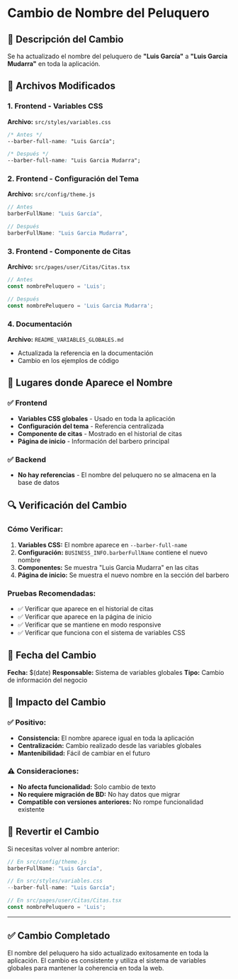 # Cambio de Nombre del Peluquero

## 📝 Descripción del Cambio

Se ha actualizado el nombre del peluquero de **"Luis García"** a **"Luis Garcia Mudarra"** en toda la aplicación.

## 🔄 Archivos Modificados

### 1. **Frontend - Variables CSS**
**Archivo:** `src/styles/variables.css`
```css
/* Antes */
--barber-full-name: "Luis García";

/* Después */
--barber-full-name: "Luis Garcia Mudarra";
```

### 2. **Frontend - Configuración del Tema**
**Archivo:** `src/config/theme.js`
```javascript
// Antes
barberFullName: "Luis García",

// Después
barberFullName: "Luis Garcia Mudarra",
```

### 3. **Frontend - Componente de Citas**
**Archivo:** `src/pages/user/Citas/Citas.tsx`
```javascript
// Antes
const nombrePeluquero = 'Luis';

// Después
const nombrePeluquero = 'Luis Garcia Mudarra';
```

### 4. **Documentación**
**Archivo:** `README_VARIABLES_GLOBALES.md`
- Actualizada la referencia en la documentación
- Cambio en los ejemplos de código

## 🎯 Lugares donde Aparece el Nombre

### ✅ **Frontend**
- **Variables CSS globales** - Usado en toda la aplicación
- **Configuración del tema** - Referencia centralizada
- **Componente de citas** - Mostrado en el historial de citas
- **Página de inicio** - Información del barbero principal

### ✅ **Backend**
- **No hay referencias** - El nombre del peluquero no se almacena en la base de datos

## 🔍 Verificación del Cambio

### **Cómo Verificar:**
1. **Variables CSS:** El nombre aparece en `--barber-full-name`
2. **Configuración:** `BUSINESS_INFO.barberFullName` contiene el nuevo nombre
3. **Componentes:** Se muestra "Luis Garcia Mudarra" en las citas
4. **Página de inicio:** Se muestra el nuevo nombre en la sección del barbero

### **Pruebas Recomendadas:**
- ✅ Verificar que aparece en el historial de citas
- ✅ Verificar que aparece en la página de inicio
- ✅ Verificar que se mantiene en modo responsive
- ✅ Verificar que funciona con el sistema de variables CSS

## 📅 Fecha del Cambio

**Fecha:** $(date)
**Responsable:** Sistema de variables globales
**Tipo:** Cambio de información del negocio

## 🚀 Impacto del Cambio

### ✅ **Positivo:**
- **Consistencia:** El nombre aparece igual en toda la aplicación
- **Centralización:** Cambio realizado desde las variables globales
- **Mantenibilidad:** Fácil de cambiar en el futuro

### ⚠️ **Consideraciones:**
- **No afecta funcionalidad:** Solo cambio de texto
- **No requiere migración de BD:** No hay datos que migrar
- **Compatible con versiones anteriores:** No rompe funcionalidad existente

## 🔧 Revertir el Cambio

Si necesitas volver al nombre anterior:

```javascript
// En src/config/theme.js
barberFullName: "Luis García",

// En src/styles/variables.css
--barber-full-name: "Luis García";

// En src/pages/user/Citas/Citas.tsx
const nombrePeluquero = 'Luis';
```

---

## ✅ Cambio Completado

El nombre del peluquero ha sido actualizado exitosamente en toda la aplicación. El cambio es consistente y utiliza el sistema de variables globales para mantener la coherencia en toda la web. 